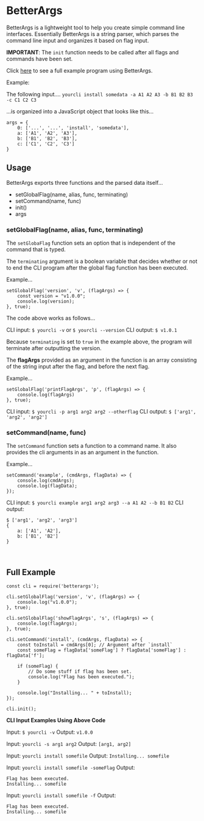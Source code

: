 # BetterArgs

BetterArgs is a lightweight tool to help you create simple command line interfaces. Essentially BetterArgs is a string parser, which parses the command line input and organizes it based on flag input. 

__IMPORTANT__: The `init` function needs to be called after all flags and commands have been set.

Click [here](#ex) to see a full example program using BetterArgs.

Example:

The following input.... `yourcli install somedata -a A1 A2 A3 -b B1 B2 B3 -c C1 C2 C3`

...is organized into a JavaScript object that looks like this...

```
args = {
	0: ['...', '...', 'install', 'somedata'],
	a: ['A1', 'A2', 'A3'],
	b: ['B1', 'B2', 'B3'],
	c: ['C1', 'C2', 'C3']
}
```

## Usage

BetterArgs exports three functions and the parsed data itself...
- setGlobalFlag(name, alias, func, terminating)
- setCommand(name, func)
- init()
- args

### setGlobalFlag(name, alias, func, terminating)

The `setGlobaFlag` function sets an option that is independent of the command that is typed.

The `terminating` argument is a boolean variable that decides whether or not to end the CLI program after the global flag function has been executed. 

Example...

```
setGlobalFlag('version', 'v', (flagArgs) => {
	const version = "v1.0.0";
	console.log(version);
}, true);
```

The code above works as follows...

CLI input:  `$ yourcli -v` or `$ yourcli --version`
CLI output: `$ v1.0.1`

Because `terminating` is set to `true` in the example above, the program will terminate after outputting the version.

The __flagArgs__ provided as an argument in the function is an array consisting of the string input after the flag, and before the next flag. 

Example...

```
setGlobalFlag('printFlagArgs', 'p', (flagArgs) => {
	console.log(flagArgs)
}, true);
```

CLI input:  `$ yourcli -p arg1 arg2 arg2 --otherflag`
CLI output: `$ ['arg1', 'arg2', 'arg2']`

### setCommand(name, func)

The `setCommand` function sets a function to a command name. It also provides the cli arguments in as an argument in the function. 

Example...

```
setCommand('example', (cmdArgs, flagData) => {
	console.log(cmdArgs);
	console.log(flagData);
});
```

CLI input:  `$ yourcli example arg1 arg2 arg3 --a A1 A2 --b B1 B2`
CLI output: 
```
$ ['arg1', 'arg2', 'arg3']
{
	a: ['A1', 'A2'],
	b: ['B1', 'B2']
}
```
<br />
<a id="ex" />

## Full Example

```
const cli = require('betterargs');

cli.setGlobalFlag('version', 'v', (flagArgs) => {
	console.log("v1.0.0");
}, true);

cli.setGlobalFlag('showFlagArgs', 's', (flagArgs) => {
	console.log(flagArgs);
}, true);

cli.setCommand('install', (cmdArgs, flagData) => {
	const toInstall = cmdArgs[0]; // Argument after `install`
	const someFlag = flagData['someFlag'] ? flagData['someFlag'] : flagData['f'];
	
	if (someFlag) {
		// Do some stuff if flag has been set.
		console.log("Flag has been executed.");
	}
	
	console.log("Installing... " + toInstall);
});

cli.init();
```

__CLI Input Examples Using Above Code__

Input: `$ yourcli -v`
Output: `v1.0.0`

Input: `yourcli -s arg1 arg2`
Output: `[arg1, arg2]`	

Input: `yourcli install somefile`
Output: `Installing... somefile`

Input: `yourcli install somefile -someFlag`
Output: 
```
Flag has been executed.
Installing... somefile
```

Input: `yourcli install somefile -f`
Output: 
```
Flag has been executed.
Installing... somefile
```

